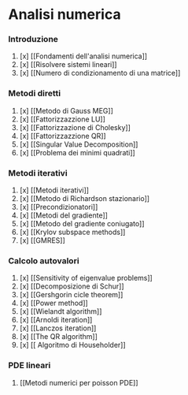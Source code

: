 # Analisi numerica

### Introduzione
1. [x] [[Fondamenti dell'analisi numerica]]
2. [x] [[Risolvere sistemi lineari]]
3. [x] [[Numero di condizionamento di una matrice]]
### Metodi diretti
1. [x] [[Metodo di Gauss MEG]]
2. [x] [[Fattorizzazzione LU]]
3. [x] [[Fattorizzazione di Cholesky]]
4. [x] [[Fattorizzazzione QR]]
5. [x] [[Singular Value Decomposition]]
6. [x] [[Problema dei minimi quadrati]]
### Metodi iterativi
1. [x] [[Metodi iterativi]]
2. [x] [[Metodo di Richardson stazionario]]
3. [x] [[Precondizionatori]]
4. [x] [[Metodi del gradiente]]
5. [x] [[Metodo del gradiente coniugato]]
6. [x] [[Krylov subspace methods]]
7. [x] [[GMRES]] 
### Calcolo autovalori
1. [x] [[Sensitivity of eigenvalue problems]]
2. [x] [[Decomposizione di Schur]]
3. [x] [[Gershgorin cicle theorem]]
4. [x] [[Power method]]
5. [x] [[Wielandt algorithm]]
6. [x] [[Arnoldi iteration]]
7. [x] [[Lanczos iteration]]
8. [x] [[The QR algorithm]]
9. [x] [[ Algoritmo di Householder]] 

### PDE lineari
1. [[Metodi numerici per poisson PDE]]

